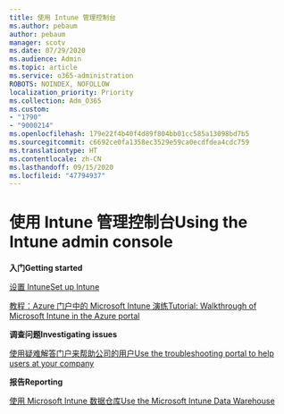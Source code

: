 ```yaml
---
title: 使用 Intune 管理控制台
ms.author: pebaum
author: pebaum
manager: scotv
ms.date: 07/29/2020
ms.audience: Admin
ms.topic: article
ms.service: o365-administration
ROBOTS: NOINDEX, NOFOLLOW
localization_priority: Priority
ms.collection: Adm_O365
ms.custom:
- "1790"
- "9000214"
ms.openlocfilehash: 179e22f4b40f4d89f804bb01cc585a13098bd7b5
ms.sourcegitcommit: c6692ce0fa1358ec3529e59ca0ecdfdea4cdc759
ms.translationtype: HT
ms.contentlocale: zh-CN
ms.lasthandoff: 09/15/2020
ms.locfileid: "47794937"
---
```

# <a name="using-the-intune-admin-console"></a><span data-ttu-id="a6dbd-102">使用 Intune 管理控制台</span><span class="sxs-lookup"><span data-stu-id="a6dbd-102">Using the Intune admin console</span></span>

<span data-ttu-id="a6dbd-103">**入门**</span><span class="sxs-lookup"><span data-stu-id="a6dbd-103">**Getting started**</span></span>

[<span data-ttu-id="a6dbd-104">设置 Intune</span><span class="sxs-lookup"><span data-stu-id="a6dbd-104">Set up Intune</span></span>](https://docs.microsoft.com/intune/setup-steps)

[<span data-ttu-id="a6dbd-105">教程：Azure 门户中的 Microsoft Intune 演练</span><span class="sxs-lookup"><span data-stu-id="a6dbd-105">Tutorial: Walkthrough of Microsoft Intune in the Azure portal</span></span>](https://docs.microsoft.com/intune/tutorial-walkthrough-intune-portal)

<span data-ttu-id="a6dbd-106">**调查问题**</span><span class="sxs-lookup"><span data-stu-id="a6dbd-106">**Investigating issues**</span></span>

[<span data-ttu-id="a6dbd-107">使用疑难解答门户来帮助公司的用户</span><span class="sxs-lookup"><span data-stu-id="a6dbd-107">Use the troubleshooting portal to help users at your company</span></span>](https://docs.microsoft.com/intune/help-desk-operators)

<span data-ttu-id="a6dbd-108">**报告**</span><span class="sxs-lookup"><span data-stu-id="a6dbd-108">**Reporting**</span></span>

[<span data-ttu-id="a6dbd-109">使用 Microsoft Intune 数据仓库</span><span class="sxs-lookup"><span data-stu-id="a6dbd-109">Use the Microsoft Intune Data Warehouse</span></span>](https://docs.microsoft.com/intune/reports-nav-create-intune-reports)